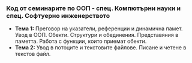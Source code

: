### Код от семинарите по ООП - спец. Компютърни науки и спец. Софтуерно инженерството

- **Тема 1:** Преговор на указатели, референции и динамична памет. Увод в ООП. Обекти. Структури и обединения. Представяния в паметта. Работа с функции, които приемат обекти.
- **Тема 2:** Увод в потоците и текстовите файлове. Писане и четене в текстов файл.
